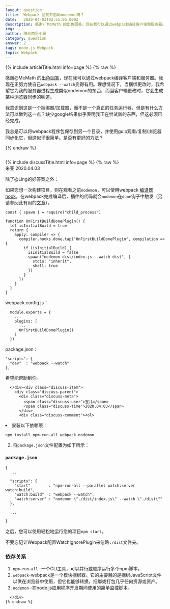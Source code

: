 ```yaml
---
layout: question
title:  Webpack-监视并启动nodemon吗？
date:   2020-04-03T02:51:05.000Z
description: 感谢\`McMath 的出色回答，现在我可以通过webpack编译客户端和服务器。我现在正努力使自己webpack --watch变得有用。理想情况下，当捆...
img: 
author: 阳光西里小哥
category: question
answer: 2
tags: node.js Webpack
topic: Webpack
---
```

<div class="article-root">
  <div class="article">
    {% include articleTitle.html info=page %}
    {% raw %}
    <div class="article-content"><p><font style="vertical-align: inherit;"><font style="vertical-align: inherit;">感谢</font><font style="vertical-align: inherit;">@McMath </font><font style="vertical-align: inherit;">的</font></font><a href="https://stackoverflow.com/questions/35539612/webpack-with-a-client-server-node-setup/35540859#35540859"><font style="vertical-align: inherit;"><font style="vertical-align: inherit;">出色回答</font></font></a><font style="vertical-align: inherit;"><font style="vertical-align: inherit;">，现在我可以通过webpack编译客户端和服务器。</font><font style="vertical-align: inherit;">我现在正努力使自己</font></font><code>webpack --watch</code><font style="vertical-align: inherit;"><font style="vertical-align: inherit;">变得有用。</font><font style="vertical-align: inherit;">理想情况下，当捆绑更改时，我希望它为我的服务器进程生成类似nodemon的东西，而当客户端更改时，它会生成某种浏览器同步的味道。</font></font></p>

<p><font style="vertical-align: inherit;"><font style="vertical-align: inherit;">我意识到这是一个捆绑器/加载器，而不是一个真正的任务运行器，但是有什么方法可以做到这一点？</font><font style="vertical-align: inherit;">缺少google结果似乎表明我正在尝试新的东西，但这必须已经完成。</font></font></p>

<p><font style="vertical-align: inherit;"><font style="vertical-align: inherit;">我总是可以将webpack程序包保存到另一个目录，并使用gulp观看/复制/浏览器同步化它，但这似乎很简单。是否有更好的方法？</font></font></p></div>
    {% endraw %}
  </div>
  <p style="height: 0;width:0;overflow: hidden;"> 第3927篇《Webpack-监视并启动nodemon吗？》来自Winter(https://github.com/aiyld/aiyld.github.io)的站点</p>
  <div class="discuss-wrapper">
    {% include discussTitle.html info=page %}
    {% raw %}
    <div class="discuss-item">
        <div class="discuss-parent">
          <div class="discuss-meta">
            <span class="discuss-user">米亚</span>
            <span class="discuss-time">2020.04.03</span>
          </div>
          <div class="discuss-comment"><p><font style="vertical-align: inherit;"><font style="vertical-align: inherit;">除了@Ling的好答案之外：</font></font></p>

<p><font style="vertical-align: inherit;"><font style="vertical-align: inherit;">如果您想一次构建项目，则在观看之前</font></font><code>nodemon</code><font style="vertical-align: inherit;"><font style="vertical-align: inherit;">，可以使用webpack </font></font><a href="https://webpack.js.org/api/compiler-hooks/" rel="nofollow noreferrer"><font style="vertical-align: inherit;"><font style="vertical-align: inherit;">编译器hook</font></font></a><font style="vertical-align: inherit;"><font style="vertical-align: inherit;">。</font><font style="vertical-align: inherit;">在webpack完成编译后</font><font style="vertical-align: inherit;">，插件的代码就会</font></font><code>nodemon</code><font style="vertical-align: inherit;"><font style="vertical-align: inherit;">在</font></font><code>done</code><font style="vertical-align: inherit;"><font style="vertical-align: inherit;">钩子中</font><font style="vertical-align: inherit;">触发</font><font style="vertical-align: inherit;">（另请参阅此有用的</font></font><a href="https://stackoverflow.com/a/49786887/5669456"><font style="vertical-align: inherit;"><font style="vertical-align: inherit;">文章</font></font></a><font style="vertical-align: inherit;"><font style="vertical-align: inherit;">）。</font></font></p>

<pre><code>const { spawn } = require("child_process")<font></font>
<font></font>
function OnFirstBuildDonePlugin() {<font></font>
  let isInitialBuild = true<font></font>
  return {<font></font>
    apply: compiler =&gt; {<font></font>
      compiler.hooks.done.tap("OnFirstBuildDonePlugin", compilation =&gt; {<font></font>
        if (isInitialBuild) {<font></font>
          isInitialBuild = false<font></font>
          spawn("nodemon dist/index.js --watch dist", {<font></font>
            stdio: "inherit",<font></font>
            shell: true<font></font>
          })<font></font>
        }<font></font>
      })<font></font>
    }<font></font>
  }<font></font>
}<font></font>
</code></pre>

<p><font style="vertical-align: inherit;"><font style="vertical-align: inherit;">webpack.config.js：</font></font></p>

<pre><code>  module.exports = {<font></font>
    ... <font></font>
    plugins: [<font></font>
      ... <font></font>
      OnFirstBuildDonePlugin()<font></font>
    ]<font></font>
  })<font></font>
</code></pre>

<p><font style="vertical-align: inherit;"><font style="vertical-align: inherit;">package.json：</font></font></p>

<pre><code>"scripts": {<font></font>
  "dev"  : "webpack --watch"<font></font>
},<font></font>
</code></pre>

<p><font style="vertical-align: inherit;"><font style="vertical-align: inherit;">希望能帮助到你。</font></font></p></div>
        </div>
        
      </div><div class="discuss-item">
        <div class="discuss-parent">
          <div class="discuss-meta">
            <span class="discuss-user">宝儿</span>
            <span class="discuss-time">2020.04.03</span>
          </div>
          <div class="discuss-comment"><ol>
<li><font style="vertical-align: inherit;"><font style="vertical-align: inherit;">安装以下依赖项：</font></font></li>
</ol>

<p><code>npm install npm-run-all webpack nodemon</code></p>

<ol start="2">
<li><font style="vertical-align: inherit;"><font style="vertical-align: inherit;">将</font></font><code>package.json</code><font style="vertical-align: inherit;"><font style="vertical-align: inherit;">文件</font><font style="vertical-align: inherit;">配置</font><font style="vertical-align: inherit;">为如下所示：</font></font></li>
</ol>

<h3><code>package.json</code></h3>

<pre><code>{<font></font>
  ...<font></font>
<font></font>
  "scripts": {<font></font>
    "start"        : "npm-run-all --parallel watch:server watch:build",<font></font>
    "watch:build"  : "webpack --watch",<font></font>
    "watch:server" : "nodemon \"./dist/index.js\" --watch \"./dist\""<font></font>
  },<font></font>
<font></font>
  ...<font></font>
<font></font>
}<font></font>
</code></pre>

<p><font style="vertical-align: inherit;"><font style="vertical-align: inherit;">之后，您可以使用轻松地运行您的项目</font></font><code>npm start</code><font style="vertical-align: inherit;"><font style="vertical-align: inherit;">。</font></font></p>

<p><font style="vertical-align: inherit;"><font style="vertical-align: inherit;">不要忘记让Webpack配置WatchIgnorePlugin来忽略</font></font><code>./dist</code><font style="vertical-align: inherit;"><font style="vertical-align: inherit;">文件夹。</font></font></p>

<h3><font style="vertical-align: inherit;"><font style="vertical-align: inherit;">依存关系</font></font></h3>

<ol>
<li><code>npm-run-all</code><font style="vertical-align: inherit;"><font style="vertical-align: inherit;"> -一个CLI工具，可以并行或顺序运行多个npm脚本。</font></font></li>
<li><code>webpack</code><font style="vertical-align: inherit;"><font style="vertical-align: inherit;">-webpack是一个模块捆绑器。</font><font style="vertical-align: inherit;">它的主要目的是捆绑JavaScript文件以供在浏览器中使用，但它也能够转换，捆绑或打包几乎任何资源或资产。</font></font></li>
<li><code>nodemon</code><font style="vertical-align: inherit;"><font style="vertical-align: inherit;"> -在node.js应用程序开发期间使用的简单监控脚本。</font></font></li>
</ol></div>
        </div>
        
      </div>
    {% endraw %}
  </div>
<div>

